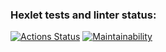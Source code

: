 ### Hexlet tests and linter status:
[![Actions Status](https://github.com/DmitryNikolaev98/python-brain-games/workflows/hexlet-check/badge.svg)](https://github.com/DmitryNikolaev98/python-brain-games/actions)
[![Maintainability](https://api.codeclimate.com/v1/badges/0843bb1f2c5c2fc1813b/maintainability)](https://codeclimate.com/github/DmitryNikolaev98/brain-games-python/maintainability)